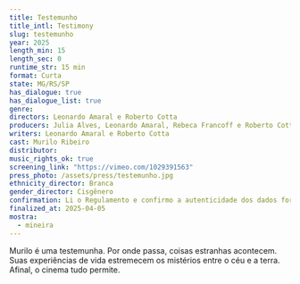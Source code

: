 ```yaml
---
title: Testemunho
title_intl: Testimony
slug: testemunho
year: 2025
length_min: 15
length_sec: 0
runtime_str: 15 min
format: Curta
state: MG/RS/SP
has_dialogue: true
has_dialogue_list: true
genre: 
directors: Leonardo Amaral e Roberto Cotta
producers: Julia Alves, Leonardo Amaral, Rebeca Francoff e Roberto Cotta
writers: Leonardo Amaral e Roberto Cotta
cast: Murilo Ribeiro
distributor: 
music_rights_ok: true
screening_link: "https://vimeo.com/1029391563"
press_photo: /assets/press/testemunho.jpg
ethnicity_director: Branca
gender_director: Cisgênero
confirmation: Li o Regulamento e confirmo a autenticidade dos dados fornecido nesta ficha de inscrição.
finalized_at: 2025-04-05
mostra:
  - mineira
---
```


Murilo é uma testemunha. Por onde passa, coisas estranhas acontecem. Suas experiências de vida estremecem os mistérios entre o céu e a terra. Afinal, o cinema tudo permite.
